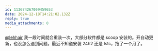 ```yaml
---
id: 113674267009459653
date: 2024-12-18T14:21:02.132Z
reply: true
media_attachments: 0
---
```


[@lehhair](https://misskey.lehhair.net/@lehhair) 我一段时间就会重装一次，大部分软件都是 scoop 安装的。开自动更新，也没怎么遇到问题。最近不知道安装 24h2 还是 lstc，拖了一个月了。

